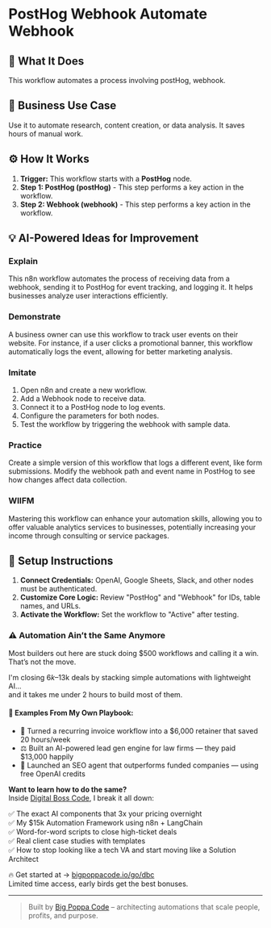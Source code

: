 # PostHog Webhook Automate Webhook

## 🚀 What It Does
This workflow automates a process involving postHog, webhook.

## 💼 Business Use Case
Use it to automate research, content creation, or data analysis. It saves hours of manual work.

## ⚙️ How It Works
1.  **Trigger:** This workflow starts with a **PostHog** node.
2. **Step 1: PostHog (postHog)** - This step performs a key action in the workflow.
3. **Step 2: Webhook (webhook)** - This step performs a key action in the workflow.

## 💡 AI-Powered Ideas for Improvement
### Explain
This n8n workflow automates the process of receiving data from a webhook, sending it to PostHog for event tracking, and logging it. It helps businesses analyze user interactions efficiently.

### Demonstrate
A business owner can use this workflow to track user events on their website. For instance, if a user clicks a promotional banner, this workflow automatically logs the event, allowing for better marketing analysis.

### Imitate
1. Open n8n and create a new workflow.
2. Add a Webhook node to receive data.
3. Connect it to a PostHog node to log events.
4. Configure the parameters for both nodes.
5. Test the workflow by triggering the webhook with sample data.

### Practice
Create a simple version of this workflow that logs a different event, like form submissions. Modify the webhook path and event name in PostHog to see how changes affect data collection.

### WIIFM
Mastering this workflow can enhance your automation skills, allowing you to offer valuable analytics services to businesses, potentially increasing your income through consulting or service packages.

## 🔧 Setup Instructions
1. **Connect Credentials:** OpenAI, Google Sheets, Slack, and other nodes must be authenticated.
2. **Customize Core Logic:** Review "PostHog" and "Webhook" for IDs, table names, and URLs.
3. **Activate the Workflow:** Set the workflow to "Active" after testing.

### ⚠️ Automation Ain’t the Same Anymore

Most builders out here are stuck doing $500 workflows and calling it a win.  
That’s not the move.  

I'm closing $6k–$13k deals by stacking simple automations with lightweight AI...  
and it takes me under 2 hours to build most of them.

#### 🧠 Examples From My Own Playbook:
- 🔁 Turned a recurring invoice workflow into a $6,000 retainer that saved 20 hours/week  
- ⚖️ Built an AI-powered lead gen engine for law firms — they paid $13,000 happily  
- 🚀 Launched an SEO agent that outperforms funded companies — using free OpenAI credits  

**Want to learn how to do the same?**  
Inside [Digital Boss Code](https://bigpoppacode.io/go/dbc), I break it all down:

✅ The exact AI components that 3x your pricing overnight  
✅ My $15k Automation Framework using n8n + LangChain  
✅ Word-for-word scripts to close high-ticket deals  
✅ Real client case studies with templates  
✅ How to stop looking like a tech VA and start moving like a Solution Architect  

🔥 Get started at → [bigpoppacode.io/go/dbc](https://bigpoppacode.io/go/dbc)  
Limited time access, early birds get the best bonuses.

---
> Built by [Big Poppa Code](https://bigpoppacode.io) – architecting automations that scale people, profits, and purpose.
